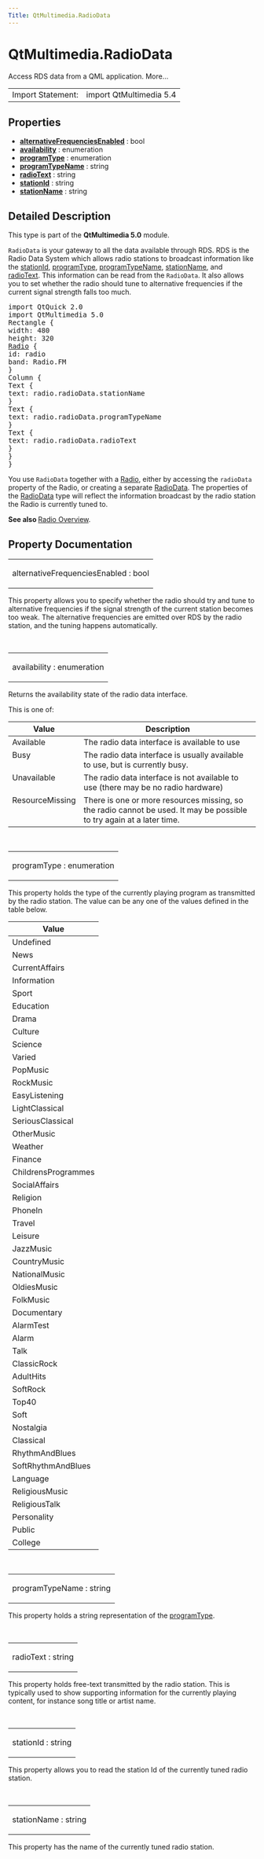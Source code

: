 ```yaml
---
Title: QtMultimedia.RadioData
---
```


# QtMultimedia.RadioData

<span class="subtitle"></span>
<!-- $$$RadioData-brief -->
<p>Access RDS data from a QML application. More...</p>
<!-- @@@RadioData -->
<table class="alignedsummary">
<tr><td class="memItemLeft rightAlign topAlign"> Import Statement:</td><td class="memItemRight bottomAlign"> import QtMultimedia 5.4</td></tr></table><ul>
</ul>
<h2 id="properties">Properties</h2>
<ul>
<li class="fn"><b><b><a href="#alternativeFrequenciesEnabled-prop">alternativeFrequenciesEnabled</a></b></b> : bool</li>
<li class="fn"><b><b><a href="#availability-prop">availability</a></b></b> : enumeration</li>
<li class="fn"><b><b><a href="#programType-prop">programType</a></b></b> : enumeration</li>
<li class="fn"><b><b><a href="#programTypeName-prop">programTypeName</a></b></b> : string</li>
<li class="fn"><b><b><a href="#radioText-prop">radioText</a></b></b> : string</li>
<li class="fn"><b><b><a href="#stationId-prop">stationId</a></b></b> : string</li>
<li class="fn"><b><b><a href="#stationName-prop">stationName</a></b></b> : string</li>
</ul>
<!-- $$$RadioData-description -->
<h2 id="details">Detailed Description</h2>
</p>
<p>This type is part of the <b>QtMultimedia 5.0</b> module.</p>
<p><code>RadioData</code> is your gateway to all the data available through RDS. RDS is the Radio Data System which allows radio stations to broadcast information like the <a href="#stationId-prop">stationId</a>, <a href="#programType-prop">programType</a>, <a href="#programTypeName-prop">programTypeName</a>, <a href="#stationName-prop">stationName</a>, and <a href="#radioText-prop">radioText</a>. This information can be read from the <code>RadioData</code>. It also allows you to set whether the radio should tune to alternative frequencies if the current signal strength falls too much.</p>
<pre class="qml">import QtQuick 2.0
import QtMultimedia 5.0
<span class="type">Rectangle</span> {
<span class="name">width</span>: <span class="number">480</span>
<span class="name">height</span>: <span class="number">320</span>
<span class="type"><a href="QtMultimedia.Radio.md">Radio</a></span> {
<span class="name">id</span>: <span class="name">radio</span>
<span class="name">band</span>: <span class="name">Radio</span>.<span class="name">FM</span>
}
<span class="type">Column</span> {
<span class="type">Text</span> {
<span class="name">text</span>: <span class="name">radio</span>.<span class="name">radioData</span>.<span class="name">stationName</span>
}
<span class="type">Text</span> {
<span class="name">text</span>: <span class="name">radio</span>.<span class="name">radioData</span>.<span class="name">programTypeName</span>
}
<span class="type">Text</span> {
<span class="name">text</span>: <span class="name">radio</span>.<span class="name">radioData</span>.<span class="name">radioText</span>
}
}
}</pre>
<p>You use <code>RadioData</code> together with a <a href="QtMultimedia.Radio.md">Radio</a>, either by accessing the <code>radioData</code> property of the Radio, or creating a separate <a href="index.html">RadioData</a>. The properties of the <a href="index.html">RadioData</a> type will reflect the information broadcast by the radio station the Radio is currently tuned to.</p>
<p><b>See also </b><a href="QtMultimedia.radiooverview.md">Radio Overview</a>.</p>
<!-- @@@RadioData -->
<h2>Property Documentation</h2>
<!-- $$$alternativeFrequenciesEnabled -->
<table class="qmlname"><tr valign="top" id="alternativeFrequenciesEnabled-prop"><td class="tblQmlPropNode"><p><span class="name">alternativeFrequenciesEnabled</span> : <span class="type">bool</span></p></td></tr></table><p>This property allows you to specify whether the radio should try and tune to alternative frequencies if the signal strength of the current station becomes too weak. The alternative frequencies are emitted over RDS by the radio station, and the tuning happens automatically.</p>
<!-- @@@alternativeFrequenciesEnabled -->
<br/>
<!-- $$$availability -->
<table class="qmlname"><tr valign="top" id="availability-prop"><td class="tblQmlPropNode"><p><span class="name">availability</span> : <span class="type">enumeration</span></p></td></tr></table><p>Returns the availability state of the radio data interface.</p>
<p>This is one of:</p>
<table class="generic">
<thead><tr class="qt-style"><th >Value</th><th >Description</th></tr></thead>
<tr valign="top"><td >Available</td><td >The radio data interface is available to use</td></tr>
<tr valign="top"><td >Busy</td><td >The radio data interface is usually available to use, but is currently busy.</td></tr>
<tr valign="top"><td >Unavailable</td><td >The radio data interface is not available to use (there may be no radio hardware)</td></tr>
<tr valign="top"><td >ResourceMissing</td><td >There is one or more resources missing, so the radio cannot be used. It may be possible to try again at a later time.</td></tr>
</table>
<!-- @@@availability -->
<br/>
<!-- $$$programType -->
<table class="qmlname"><tr valign="top" id="programType-prop"><td class="tblQmlPropNode"><p><span class="name">programType</span> : <span class="type">enumeration</span></p></td></tr></table><p>This property holds the type of the currently playing program as transmitted by the radio station. The value can be any one of the values defined in the table below.</p>
<table class="generic">
<thead><tr class="qt-style"><th >Value</th></tr></thead>
<tr valign="top"><td >Undefined</td></tr>
<tr valign="top"><td >News</td></tr>
<tr valign="top"><td >CurrentAffairs</td></tr>
<tr valign="top"><td >Information</td></tr>
<tr valign="top"><td >Sport</td></tr>
<tr valign="top"><td >Education</td></tr>
<tr valign="top"><td >Drama</td></tr>
<tr valign="top"><td >Culture</td></tr>
<tr valign="top"><td >Science</td></tr>
<tr valign="top"><td >Varied</td></tr>
<tr valign="top"><td >PopMusic</td></tr>
<tr valign="top"><td >RockMusic</td></tr>
<tr valign="top"><td >EasyListening</td></tr>
<tr valign="top"><td >LightClassical</td></tr>
<tr valign="top"><td >SeriousClassical</td></tr>
<tr valign="top"><td >OtherMusic</td></tr>
<tr valign="top"><td >Weather</td></tr>
<tr valign="top"><td >Finance</td></tr>
<tr valign="top"><td >ChildrensProgrammes</td></tr>
<tr valign="top"><td >SocialAffairs</td></tr>
<tr valign="top"><td >Religion</td></tr>
<tr valign="top"><td >PhoneIn</td></tr>
<tr valign="top"><td >Travel</td></tr>
<tr valign="top"><td >Leisure</td></tr>
<tr valign="top"><td >JazzMusic</td></tr>
<tr valign="top"><td >CountryMusic</td></tr>
<tr valign="top"><td >NationalMusic</td></tr>
<tr valign="top"><td >OldiesMusic</td></tr>
<tr valign="top"><td >FolkMusic</td></tr>
<tr valign="top"><td >Documentary</td></tr>
<tr valign="top"><td >AlarmTest</td></tr>
<tr valign="top"><td >Alarm</td></tr>
<tr valign="top"><td >Talk</td></tr>
<tr valign="top"><td >ClassicRock</td></tr>
<tr valign="top"><td >AdultHits</td></tr>
<tr valign="top"><td >SoftRock</td></tr>
<tr valign="top"><td >Top40</td></tr>
<tr valign="top"><td >Soft</td></tr>
<tr valign="top"><td >Nostalgia</td></tr>
<tr valign="top"><td >Classical</td></tr>
<tr valign="top"><td >RhythmAndBlues</td></tr>
<tr valign="top"><td >SoftRhythmAndBlues</td></tr>
<tr valign="top"><td >Language</td></tr>
<tr valign="top"><td >ReligiousMusic</td></tr>
<tr valign="top"><td >ReligiousTalk</td></tr>
<tr valign="top"><td >Personality</td></tr>
<tr valign="top"><td >Public</td></tr>
<tr valign="top"><td >College</td></tr>
</table>
<!-- @@@programType -->
<br/>
<!-- $$$programTypeName -->
<table class="qmlname"><tr valign="top" id="programTypeName-prop"><td class="tblQmlPropNode"><p><span class="name">programTypeName</span> : <span class="type">string</span></p></td></tr></table><p>This property holds a string representation of the <a href="#programType-prop">programType</a>.</p>
<!-- @@@programTypeName -->
<br/>
<!-- $$$radioText -->
<table class="qmlname"><tr valign="top" id="radioText-prop"><td class="tblQmlPropNode"><p><span class="name">radioText</span> : <span class="type">string</span></p></td></tr></table><p>This property holds free-text transmitted by the radio station. This is typically used to show supporting information for the currently playing content, for instance song title or artist name.</p>
<!-- @@@radioText -->
<br/>
<!-- $$$stationId -->
<table class="qmlname"><tr valign="top" id="stationId-prop"><td class="tblQmlPropNode"><p><span class="name">stationId</span> : <span class="type">string</span></p></td></tr></table><p>This property allows you to read the station Id of the currently tuned radio station.</p>
<!-- @@@stationId -->
<br/>
<!-- $$$stationName -->
<table class="qmlname"><tr valign="top" id="stationName-prop"><td class="tblQmlPropNode"><p><span class="name">stationName</span> : <span class="type">string</span></p></td></tr></table><p>This property has the name of the currently tuned radio station.</p>
<!-- @@@stationName -->
<br/>
